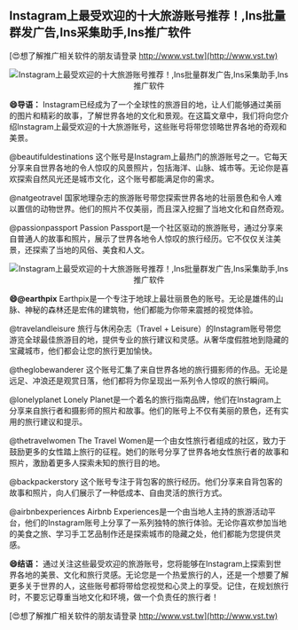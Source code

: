 ## **Instagram上最受欢迎的十大旅游账号推荐！,Ins批量群发广告,Ins采集助手,Ins推广软件**

[😍想了解推广相关软件的朋友请登录 http://www.vst.tw](http://www.vst.tw)

 <center><img src="https://vst.tw/MP4/tuiguang/png/1.png" alt="Instagram上最受欢迎的十大旅游账号推荐！,Ins批量群发广告,Ins采集助手,Ins推广软件"></center>

**😄导语：**
Instagram已经成为了一个全球性的旅游目的地，让人们能够通过美丽的图片和精彩的故事，了解世界各地的文化和景观。在这篇文章中，我们将向您介绍Instagram上最受欢迎的十大旅游账号，这些账号将带您领略世界各地的奇观和美景。

@beautifuldestinations
这个账号是Instagram上最热门的旅游账号之一。它每天分享来自世界各地的令人惊叹的风景照片，包括海洋、山脉、城市等。无论你是喜欢探索自然风光还是城市文化，这个账号都能满足你的需求。

@natgeotravel
国家地理杂志的旅游账号带您探索世界各地的壮丽景色和令人难以置信的动物世界。他们的照片不仅美丽，而且深入挖掘了当地文化和自然奇观。

@passionpassport
Passion Passport是一个社区驱动的旅游账号，通过分享来自普通人的故事和照片，展示了世界各地令人惊叹的旅行经历。它不仅仅关注美景，还探索了当地的风俗、美食和人文。

 <center><img src="https://vst.tw/MP4/tuiguang/png/1.png" alt="Instagram上最受欢迎的十大旅游账号推荐！,Ins批量群发广告,Ins采集助手,Ins推广软件"></center>

**😄@earthpix**
Earthpix是一个专注于地球上最壮丽景色的账号。无论是雄伟的山脉、神秘的森林还是宏伟的建筑物，他们都能为你带来震撼的视觉体验。

@travelandleisure
旅行与休闲杂志（Travel + Leisure）的Instagram账号带您游览全球最佳旅游目的地，提供专业的旅行建议和灵感。从奢华度假胜地到隐藏的宝藏城市，他们都会让您的旅行更加愉快。

@theglobewanderer
这个账号汇集了来自世界各地的旅行摄影师的作品。无论是远足、冲浪还是观赏日落，他们都将为你呈现出一系列令人惊叹的旅行瞬间。

@lonelyplanet
Lonely Planet是一个着名的旅行指南品牌，他们在Instagram上分享来自旅行者和摄影师的照片和故事。他们的账号上不仅有美丽的景色，还有实用的旅行建议和提示。

@thetravelwomen
The Travel Women是一个由女性旅行者组成的社区，致力于鼓励更多的女性踏上旅行的征程。她们的账号分享了世界各地女性旅行者的故事和照片，激励着更多人探索未知的旅行目的地。

@backpackerstory
这个账号专注于背包客的旅行经历。他们分享来自背包客的故事和照片，向人们展示了一种低成本、自由灵活的旅行方式。

@airbnbexperiences
Airbnb Experiences是一个由当地人主持的旅游活动平台，他们的Instagram账号上分享了一系列独特的旅行体验。无论你喜欢参加当地的美食之旅、学习手工艺品制作还是探索城市的隐藏之处，他们都能为您提供灵感。

**😄结语：**
通过关注这些最受欢迎的旅游账号，您将能够在Instagram上探索到世界各地的美景、文化和旅行灵感。无论您是一个热爱旅行的人，还是一个想要了解更多关于世界的人，这些账号都将带给您视觉和心灵上的享受。记住，在规划旅行时，不要忘记尊重当地文化和环境，做一个负责任的旅行者！

[😍想了解推广相关软件的朋友请登录 http://www.vst.tw](http://www.vst.tw)



